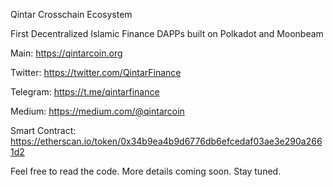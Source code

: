 Qintar Crosschain Ecosystem

First Decentralized Islamic Finance DAPPs built on Polkadot and Moonbeam

Main:
https://qintarcoin.org

Twitter:
https://twitter.com/QintarFinance

Telegram:
https://t.me/qintarfinance

Medium:
https://medium.com/@qintarcoin

Smart Contract:
https://etherscan.io/token/0x34b9ea4b9d6776db6efcedaf03ae3e290a2661d2

Feel free to read the code. More details coming soon. Stay tuned.
